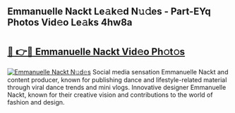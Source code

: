 ## Emmanuelle Nackt Le𝚊k𝚎d N𝚞𝚍es - Part-EYq Photos Vid𝚎o Le𝚊ks 4hw8a

# <h2><a href="http://fb4vaf.evod.top/?m=Emmanuelle+Nackt">🔗 👉🔴 Emmanuelle Nackt Vid𝚎o Ph𝚘t𝚘s</a></h2>

[![Emmanuelle Nackt N𝚞d𝚎s](https://i.imgur.com/8V9OHl7.gif)](http://fb4vaf.evod.top/?m=Emmanuelle+Nackt)
Social media sensation Emmanuelle Nackt and content producer, known for publishing dance and lifestyle-related material through viral dance trends and mini vlogs. Innovative designer Emmanuelle Nackt, known for their creative vision and contributions to the world of fashion and design. 
